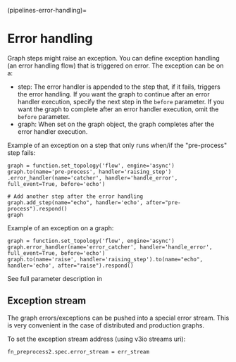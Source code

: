 (pipelines-error-handling)=
# Error handling
   
Graph steps might raise an exception. You can define exception handling (an error handling flow) that is triggered on error. The exception can be on a:
* step: The error handler is appended to the step that, if it fails, triggers the error handling. If you want 
the graph to continue after an error handler execution, specify the next step in the `before` parameter. 
If you want the graph to complete after an error handler execution, omit the `before` parameter.
* graph: When set on the graph object, the graph completes after the error handler execution.


Example of an exception on a step that only runs when/if the "pre-process" step fails:
```
graph = function.set_topology('flow', engine='async')
graph.to(name='pre-process', handler='raising_step') .error_handler(name='catcher', handler='handle_error', full_event=True, before='echo')

# Add another step after the error handling
graph.add_step(name="echo", handler='echo', after="pre-process").respond()
graph
```

Example of an exception on a graph:
```
graph = function.set_topology('flow', engine='async')
graph.error_handler(name='error_catcher', handler='handle_error', full_event=True, before='echo')
graph.to(name='raise', handler='raising_step').to(name="echo", handler='echo', after="raise").respond()
```

See full parameter description in 


## Exception stream
    
The graph errors/exceptions can be pushed into a special error stream. This is very convenient in the case of 
distributed and production graphs.

To set the exception stream address (using v3io streams uri):
```
fn_preprocess2.spec.error_stream = err_stream
```